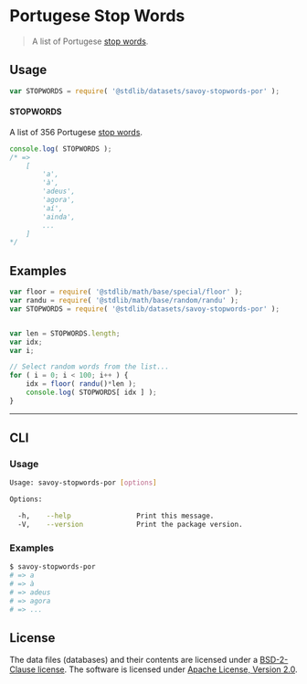 # Portugese Stop Words

> A list of Portugese [stop words][stopwords].


<!-- <intro> -->

<!-- </intro> -->


<!-- <usage> -->

## Usage

``` javascript
var STOPWORDS = require( '@stdlib/datasets/savoy-stopwords-por' );
```

#### STOPWORDS

A list of 356 Portugese [stop words][stopwords].

``` javascript
console.log( STOPWORDS );
/* =>
    [
        'a',
        'à',
        'adeus',
        'agora',
        'aí',
        'ainda',
        ...
    ]
*/
```

<!-- </usage> -->


<!-- <examples> -->

## Examples

``` javascript
var floor = require( '@stdlib/math/base/special/floor' );
var randu = require( '@stdlib/math/base/random/randu' );
var STOPWORDS = require( '@stdlib/datasets/savoy-stopwords-por' );


var len = STOPWORDS.length;
var idx;
var i;

// Select random words from the list...
for ( i = 0; i < 100; i++ ) {
    idx = floor( randu()*len );
    console.log( STOPWORDS[ idx ] );
}
```

<!-- </examples> -->


<!-- <cli> -->

---

## CLI

<!-- <usage> -->

### Usage

``` bash
Usage: savoy-stopwords-por [options]

Options:

  -h,    --help                Print this message.
  -V,    --version             Print the package version.
```

<!-- </usage> -->


<!-- <examples> -->

### Examples

``` bash
$ savoy-stopwords-por
# => a
# => à
# => adeus
# => agora
# => ...
```

<!-- </examples> -->

<!-- </cli> -->


<!-- <license> -->

## License

The data files (databases) and their contents are licensed under a [BSD-2-Clause license][bsd-license]. The software is licensed under [Apache License, Version 2.0][apache-license].

<!-- </license> -->


<!-- <links> -->

[stopwords]: https://en.wikipedia.org/wiki/Stop_words
[bsd-license]: https://opensource.org/licenses/bsd-license.html
[apache-license]: https://www.apache.org/licenses/LICENSE-2.0

<!-- </links> -->
